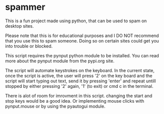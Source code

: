 # spammer
This is a fun project made using python, that can be used to spam on desktop sites. 

Please note that this is for educational purposes and I DO NOT recommend that you use 
this to spam someone. Doing so on certain sites could get you into trouble or blocked. 

This script requires the pynput python module to be installed. You can read more about the 
pynput module from the pypi.org site. 

The script will automate keystrokes on the keyboard. In the current state, once the script
is active, the user will press '2' on the key board and the script will start typing out text,
send it by pressing 'enter' and repeat untill stopped by either pressing '2' again, '1' (to exit)
or cmd c in the terminal. 

There is alot of room for imrovment in this script. changing the start and stop keys would 
be a good idea. Or implementing mouse clicks with pynput.mouse or by using the pyautogui module.

